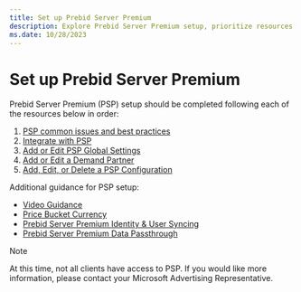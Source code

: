 ```yaml
---
title: Set up Prebid Server Premium
description: Explore Prebid Server Premium setup, prioritize resources for optimal setup, emphasizing specific order importance.
ms.date: 10/28/2023
---
```


# Set up Prebid Server Premium

Prebid Server Premium (PSP) setup should be completed following each of the resources below in order:

1. [PSP common issues and best practices](psp-common-issues-and-best-practices.md)
1. [Integrate with PSP](integrate-with-psp.md)
1. [Add or Edit PSP Global Settings](add-or-edit-psp-global-settings.md)
1. [Add or Edit a Demand Partner](add-or-edit-a-demand-partner.md)
1. [Add, Edit, or Delete a PSP Configuration](add-edit-or-delete-a-psp-configuration.md)

Additional guidance for PSP setup:

 - [Video Guidance](video-guidance.md)
 - [Price Bucket Currency](price-bucket-currency.md)
 - [Prebid Server Premium Identity & User Syncing](prebid-server-premium-identity-and-user-syncing.md)
 - [Prebid Server Premium Data Passthrough](prebid-server-premium-data-passthrough.md)

  > [!NOTE]
  > At this time, not all clients have access to PSP. If you would like more information, please contact your Microsoft Advertising Representative.
